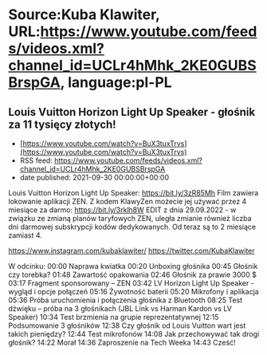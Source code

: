 # Source:Kuba Klawiter, URL:https://www.youtube.com/feeds/videos.xml?channel_id=UCLr4hMhk_2KE0GUBSBrspGA, language:pl-PL

## Louis Vuitton Horizon Light Up Speaker - głośnik za 11 tysięcy złotych!
 - [https://www.youtube.com/watch?v=BuX3tuxTrvs](https://www.youtube.com/watch?v=BuX3tuxTrvs)
 - RSS feed: https://www.youtube.com/feeds/videos.xml?channel_id=UCLr4hMhk_2KE0GUBSBrspGA
 - date published: 2021-09-30 00:00:00+00:00

Louis Vuitton Horizon Light Up Speaker: https://bit.ly/3zR85Mh
Film zawiera lokowanie aplikacji ZEN. Z kodem KlawyZen możecie jej używać przez 4 miesiące za darmo: https://bit.ly/3rklh8W
EDIT z dnia 29.09.2022 - w związku ze zmianą planów taryfowych ZEN, uległa zmianie również liczba dni darmowej subskrypcji kodów dedykowanych. Od teraz są to 2 miesiące zamiast 4.

https://www.instagram.com/kubaklawiter/
https://twitter.com/KubaKlawiter

W odcinku:
00:00 Naprawa kwiatka
00:20 Unboxing głośnika
00:45 Głośnik czy torebka?
01:48 Zawartość opakowania
02:46 Głośnik za prawie 3000 $
03:17 Fragment sponsorowany – ZEN
03:42 LV Horizon Light Up Speaker - wygląd i opcje połączeń
05:16 Żywotność baterii
05:20 Mikrofony i aplikacja
05:36 Próba uruchomienia i połączenia głośnika z Bluetooth
08:25 Test dźwięku – próba na 3 głośnikach (JBL Link vs Harman Kardon vs LV Speaker)
10:34 Test brzmienia na grupie reprezentatywnej
12:15 Podsumowanie 3 głośników
12:38 Czy głośnik od Louis Vuitton wart jest takich pieniędzy?
12:44 Test mikrofonów
14:08 Jak przechowywać tak drogi głośnik?
14:22 Morał
14:36 Zaproszenie na Tech Weeka
14:43 Cześć!

